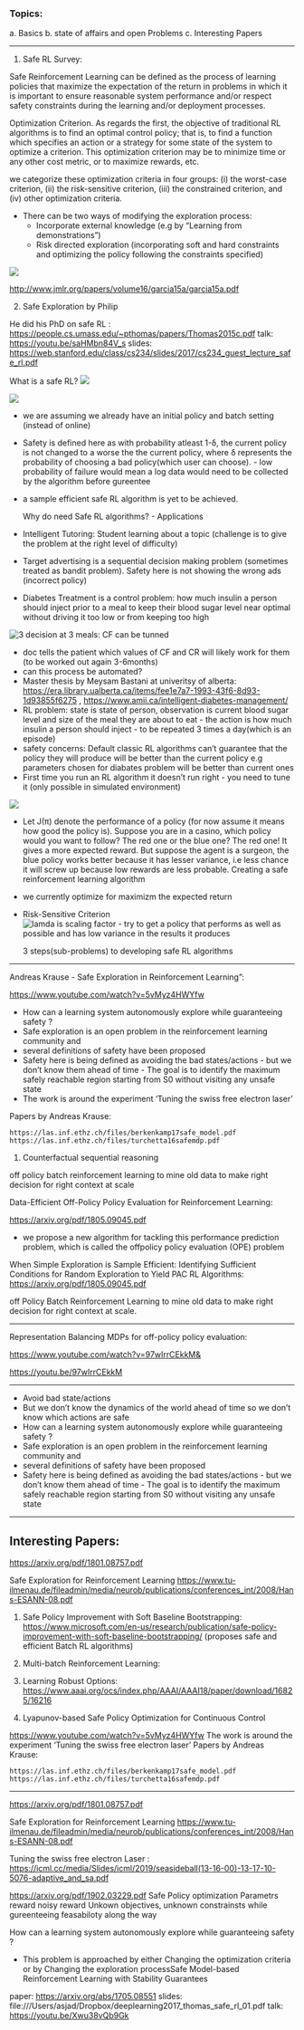 
### Topics: 
   a. Basics 
    b. state of affairs and open Problems
    c. Interesting Papers

-------------------------

1. Safe RL Survey: 

Safe Reinforcement Learning can be defined as the process of learning policies that maximize the expectation of the return in problems in which it is important to ensure reasonable system performance and/or respect safety constraints during the learning and/or deployment processes.

Optimization Criterion. As regards the first, the objective of traditional RL algorithms is to find an optimal control policy; that is, to find a function which specifies an action or a strategy for some state of the system to optimize a criterion. This optimization criterion may be to minimize time or any other cost metric, or to maximize rewards, etc.

we categorize these optimization criteria in four groups: (i) the worst-case criterion, (ii) the risk-sensitive criterion, (iii) the constrained criterion, and (iv) other optimization criteria.


- There can be two ways of modifying the exploration process:
    - Incorporate external knowledge (e.g by  “Learning from demonstrations”)
    - Risk directed exploration (incorporating soft and hard constraints and optimizing the policy following the constraints specified) 


![](https://paper-attachments.dropbox.com/s_ABBBC9E736CAB0F2584291B5AB61E0C1F4B3E4DA5F524AB9890408FF581191C6_1571709882916_Screen+Shot+2019-10-22+at+1.04.31+pm.png)

http://www.jmlr.org/papers/volume16/garcia15a/garcia15a.pdf


2. Safe Exploration by Philip 

He did his PhD on safe RL : https://people.cs.umass.edu/~pthomas/papers/Thomas2015c.pdf
talk: https://youtu.be/saHMbn84V_s
slides: https://web.stanford.edu/class/cs234/slides/2017/cs234_guest_lecture_safe_rl.pdf
 

 What is a safe RL?
![](https://paper-attachments.dropbox.com/s_ABBBC9E736CAB0F2584291B5AB61E0C1F4B3E4DA5F524AB9890408FF581191C6_1571707534785_Screen+Shot+2019-10-22+at+12.25.08+pm.png)


 

![](https://paper-attachments.dropbox.com/s_2F354B41B4A40F70196480248B40F8F4D9F06FD7FFAD49D18D8772FE0BC947DA_1566902386258_image.png)



- we are assuming we already have an initial policy and batch setting (instead of online)
- Safety is defined here as with probability atleast 1-δ, the current policy is not changed to a worse the the current policy, where δ represents the probability of choosing a bad policy(which user can choose). - low probability of failure would mean a log data would need to be collected by the algorithm before gureentee 
- a sample efficient safe RL algorithm is yet to be achieved.

 

    Why do need Safe RL algorithms? - Applications


- Intelligent Tutoring: Student learning about a topic (challenge is to give the problem at the right level of difficulty)
- Target advertising is a sequential decision making problem (sometimes treated as bandit problem). Safety here is not showing the wrong ads (incorrect policy)
- Diabetes Treatment is a control problem: how much insulin a person should inject prior to a meal to keep their blood sugar level near optimal without driving it too low or from keeping too high

  

![3 decision at 3 meals: CF can be tunned](https://paper-attachments.dropbox.com/s_ABBBC9E736CAB0F2584291B5AB61E0C1F4B3E4DA5F524AB9890408FF581191C6_1571708092232_Screen+Shot+2019-10-22+at+12.34.43+pm.png)

-   doc tells the patient which values of CF and CR will likely work for them (to be worked out again 3-6months) 
- can this process be automated? 
- Master thesis by Meysam Bastani at univeritsy of alberta:  https://era.library.ualberta.ca/items/fee1e7a7-1993-43f6-8d93-1d93855f6275 , https://www.amii.ca/intelligent-diabetes-management/
- RL problem: state is state of person, observation is current blood sugar level and size of the meal they are about to eat - the action is how much insulin a person should inject  - to be repeated 3 times a day(which is an episode)
- safety concerns: Default classic RL algorithms can’t guarantee that the policy they will produce will be better than the current policy e.g parameters chosen for diabates problem will be better than current ones
-  First time you run an RL algorithm it doesn’t run right - you need to tune it (only possible in simulated environment)

  

![](https://paper-attachments.dropbox.com/s_2F354B41B4A40F70196480248B40F8F4D9F06FD7FFAD49D18D8772FE0BC947DA_1566903176335_image.png)

- Let J(π) denote the performance of a policy (for now assume it means how good the policy is). Suppose you are in a casino, which policy would you want to follow? The red one or the blue one? The red one! It gives a more expected reward. But suppose the agent is a surgeon, the blue policy works better because it has lesser variance, i.e less chance it will screw up because low rewards are less probable.
  Creating a safe reinforcement learning algorithm
- we currently optimize for maximizm the expected return
- Risk-Sensitive Criterion
![lamda is scaling factor - try to get a policy that performs as well as possible and has low variance in the results it produces](https://paper-attachments.dropbox.com/s_ABBBC9E736CAB0F2584291B5AB61E0C1F4B3E4DA5F524AB9890408FF581191C6_1571721731399_Screen+Shot+2019-10-22+at+4.21.53+pm.png)



  

  3 steps(sub-problems) to developing safe RL algorithms 

  

----------

 

 Andreas Krause - Safe Exploration in Reinforcement Learning”: 

https://www.youtube.com/watch?v=5vMyz4HWYfw


- How can a learning system autonomously explore while guaranteeing safety ?  
- Safe exploration is an open problem in the reinforcement learning community and
- several definitions of safety have been proposed
- Safety here is being defined as avoiding the bad states/actions - but we don’t know them ahead of time - The goal is to identify the maximum safely reachable region starting from S0 without visiting any unsafe state
- The work is around the experiment  ‘Tuning the swiss free electron laser’ 

 Papers by Andreas Krause:

    https://las.inf.ethz.ch/files/berkenkamp17safe_model.pdf
    https://las.inf.ethz.ch/files/turchetta16safemdp.pdf



1. Counterfactual sequential reasoning 

off policy batch reinforcement learning to mine old data to make right decision for right context at scale 

Data-Efficient Off-Policy Policy Evaluation for Reinforcement Learning: 

https://arxiv.org/pdf/1805.09045.pdf


- we propose a new algorithm for tackling this performance prediction problem, which is called the offpolicy policy evaluation (OPE) problem

When Simple Exploration is Sample Efficient: Identifying Sufficient Conditions for Random Exploration to Yield PAC RL Algorithms:  https://arxiv.org/pdf/1805.09045.pdf

off Policy Batch Reinforcement Learning to mine old data to make right decision for right context at scale. 


----------
Representation Balancing MDPs for off-policy policy evaluation: 


https://www.youtube.com/watch?v=97wIrrCEkkM&


https://youtu.be/97wIrrCEkkM
 

----------
- Avoid bad state/actions
- But we don’t know the dynamics of the world ahead of time so we don’t know which actions are safe
- How can a learning system autonomously explore while guaranteeing safety ?  
- Safe exploration is an open problem in the reinforcement learning community and
- several definitions of safety have been proposed
- Safety here is being defined as avoiding the bad states/actions - but we don’t know them ahead of time - The goal is to identify the maximum safely reachable region starting from S0 without visiting any unsafe state



----------


Interesting Papers: 
----------

https://arxiv.org/pdf/1801.08757.pdf

Safe Exploration for Reinforcement Learning
https://www.tu-ilmenau.de/fileadmin/media/neurob/publications/conferences_int/2008/Hans-ESANN-08.pdf

1. Safe Policy Improvement with Soft Baseline Bootstrapping:  https://www.microsoft.com/en-us/research/publication/safe-policy-improvement-with-soft-baseline-bootstrapping/ (proposes safe and efficient Batch RL algorithms)

1. Multi-batch Reinforcement Learning: 
2. Learning Robust Options: https://www.aaai.org/ocs/index.php/AAAI/AAAI18/paper/download/16825/16216
3. Lyapunov-based Safe Policy Optimization for Continuous Control 

https://www.youtube.com/watch?v=5vMyz4HWYfw
The work is around the experiment  ‘Tuning the swiss free electron laser’ 
Papers by Andreas Krause:

    https://las.inf.ethz.ch/files/berkenkamp17safe_model.pdf
    https://las.inf.ethz.ch/files/turchetta16safemdp.pdf
----------

https://arxiv.org/pdf/1801.08757.pdf

Safe Exploration for Reinforcement Learning
https://www.tu-ilmenau.de/fileadmin/media/neurob/publications/conferences_int/2008/Hans-ESANN-08.pdf
 

Tuning the swiss free electron Laser : https://icml.cc/media/Slides/icml/2019/seasideball(13-16-00)-13-17-10-5076-adaptive_and_sa.pdf
  
https://arxiv.org/pdf/1902.03229.pdf
Safe Policy optimization
Parametrs reward noisy reward
Unkown objectives, unknown constrainsts while gureenteeing feasabiloty along the way



How can a learning system autonomously explore while guaranteeing safety ?


- This problem is approached by either Changing the optimization criteria or by Changing the exploration processSafe Model-based Reinforcement Learning with Stability Guarantees

paper: https://arxiv.org/abs/1705.08551
slides: file:///Users/asjad/Dropbox/deeplearning2017_thomas_safe_rl_01.pdf
talk: https://youtu.be/Xwu38vQb9Gk
